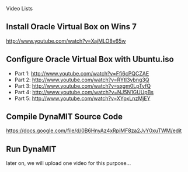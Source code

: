 Video Lists

## Install Oracle Virtual Box on Wins 7

<http://www.youtube.com/watch?v=XajMLO8v65w>

## Configure Oracle Virtual Box with Ubuntu.iso

  - Part 1: <http://www.youtube.com/watch?v=Ffi6cPQCZAE>
  - Part 2: <http://www.youtube.com/watch?v=RYtI3ybng3Q>
  - Part 3: <http://www.youtube.com/watch?v=sxgm0LpTyfQ>
  - Part 4: <http://www.youtube.com/watch?v=NJ5N1GUUpBs>
  - Part 5: <http://www.youtube.com/watch?v=XYpxLnzMjEY>

## Compile DynaMIT Source Code

<https://docs.google.com/file/d/0B6HnyAz4xRpiMF8za2JvY0xuTWM/edit>

## Run DynaMIT

later on, we will upload one video for this purpose...